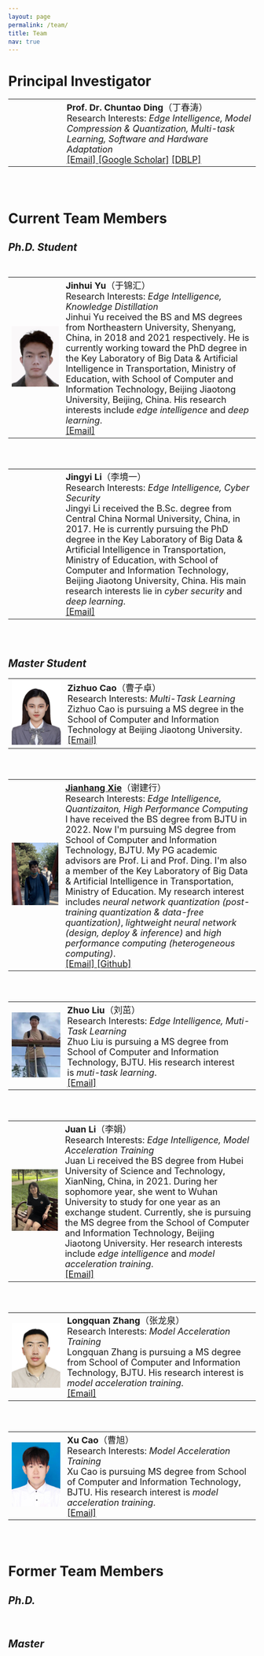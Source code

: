 ```yaml
---
layout: page
permalink: /team/
title: Team
nav: true
---
```


# **Principal Investigator**
<table  rules="none">
	<tr>
		<td width="180">
<!-- 			<left>
			<img src="/assets/img/prof_pic.jpg" width=150/>
			</left> -->
		</td>
		<td width="600" >
			<left>
				<font size="4"><b>Prof. Dr. Chuntao Ding</b>（丁春涛）<br/>
<!--                                     Director & PI <br/> -->
                                    Research Interests: <i>Edge Intelligence, Model Compression & Quantization, Multi-task Learning, Software and Hardware Adaptation</i> <br/>
									<a href="mailto:chtding@bjtu.edu.cn">[Email]   </a>
									<a href="https://scholar.google.com/citations?user=MVlO39QAAAAJ&hl=zh-CN&oi=ao">[Google Scholar]</a>
					<a href="https://dblp.org/pid/150/4003.html">[DBLP]   </a>
				</font> 
			</left>
		</td>
    </tr>
</table>
<br>
<br>

# **Current Team Members**
## *Ph.D. Student*
<br>
<table  rules="none">
	<tr>
		<td width="180">
			<left>
			<img src="/assets/img/yujinhui.png" width=150/>
			</left>
		</td>
		<td width="600" >
			<left>
				<font size="4"><b>Jinhui Yu</b>（于锦汇）<br/>
                                    Research Interests: <i>Edge Intelligence, Knowledge Distillation</i> <br/>
				     Jinhui Yu received the BS and MS degrees from Northeastern University, Shenyang, China, in 2018 and 2021 respectively. He is currently working toward the PhD degree in the Key Laboratory of Big Data & Artificial Intelligence in Transportation, Ministry of Education, with School of Computer and Information Technology, Beijing Jiaotong University, Beijing, China. His research interests include <i>edge intelligence</i> and <i>deep learning</i>. <br/>
				<a href="mailto:chuntaoding@163.com">[Email]   </a>
				</font> 
			</left>
		</td>
    </tr>
</table>
<br>
<br>

<table  rules="none">
	<tr>
		<td width="180">
<!-- 			<left>
			<img src="/assets/img/prof_pic.jpg" width=150/>
			</left> -->
		</td>
		<td width="600" >
			<left>
				<font size="4"><b>Jingyi Li</b>（李境一） <br/>
                                    Research Interests: <i>Edge Intelligence, Cyber Security</i> <br/>
Jingyi Li received the B.Sc. degree from Central China Normal University, China, in 2017. He is currently pursuing the PhD degree in the Key Laboratory of Big Data & Artificial Intelligence in Transportation, Ministry of Education, with School of Computer and Information Technology, Beijing Jiaotong University, China. His main research interests lie in <i>cyber security</i> and <i>deep learning</i>.<br/>
				<a href="mailto:22110139@bjtu.edu.cn">[Email]</a>
				</font> 
			</left>
		</td>
    </tr>
</table>
<br>
<br>

## *Master Student*
<table  rules="none">
	<tr>
		<td width="180">
			<left>
			<img src="/assets/img/caozizhuo.png" width=150/>
			</left>
		</td>
		<td width="600" >
			<left>
				<font size="4"><b>Zizhuo Cao</b>（曹子卓） <br/>
                                    Research Interests: <i>Multi-Task Learning</i> <br/>
				Zizhuo Cao is pursuing a MS degree in the School of Computer and Information Technology at Beijing Jiaotong University.<br/>
				<a href="mailto:ninelie216@gmail.com">[Email]   </a>
				</font> 
			</left>
		</td>
    </tr>
</table>
<br>
<br>

<table  rules="none">
	<tr>
		<td width="180">
			<left>
			<img src="/assets/img/jhx.jpg" width=150/>
			</left>
		</td>
		<td width="600" >
			<left>
				<font size="4"><b><a href="https://jianhayes.github.io/">Jianhang Xie</a></b>（谢建行）<br/>
                                    Research Interests: <i>Edge Intelligence, Quantizaiton, High Performance Computing</i> <br/>
					I have received the BS degree from BJTU in 2022. Now I'm pursuing MS degree from School of Computer and Information Technology, BJTU. My PG academic advisors are Prof. Li and Prof. Ding. I'm also a member of the Key Laboratory of Big Data & Artificial Intelligence in Transportation, Ministry of Education. My research interest includes <i>neural network quantization (post-training quantization & data-free quantization)</i>, <i>lightweight neural network (design, deploy & inference)</i> and <i>high performance computing (heterogeneous computing)</i>. <br/>
									<a href="mailto:xiejianhang@bjtu.edu.cn">[Email]   </a>
									<a href="https://github.com/jianhayes">[Github]   </a>
				</font> 
			</left>
		</td>
    </tr>
</table>
<br>
<br>

<table  rules="none">
	<tr>
		<td width="180">
			<left>
			<img src="/assets/img/liuzhuo.jpg" width=150/>
			</left>
		</td>
		<td width="600" >
			<left>
				<font size="4"><b>Zhuo Liu</b>（刘茁）<br/>
                                    Research Interests: <i>Edge Intelligence, Muti-Task Learning</i> <br/>
					Zhuo Liu is pursuing a MS degree from School of Computer and Information Technology, BJTU. His research interest is <i>muti-task learning</i>.<br/>
									<a href="mailto:22140506@bjtu.edu.cn">[Email]   </a>
				</font> 
			</left>
		</td>
    </tr>
</table>
<br>
<br>

<table  rules="none">
	<tr>
		<td width="180">
			<left>
			<img src="/assets/img/lijuan.jpg" width=150/>
			</left>
		</td>
		<td width="600" >
			<left>
				<font size="4"><b>Juan Li</b>（李娟）<br/>
                                    Research Interests: <i>Edge Intelligence, Model Acceleration Training</i> <br/>
					Juan Li received the BS degree from Hubei University of Science and Technology, XianNing, China, in 2021. During her sophomore year, she went to Wuhan University to study for one year as an exchange student. Currently, she is pursuing the MS degree from the School of Computer and Information Technology, Beijing Jiaotong University. Her research interests include <i>edge intelligence</i> and <i>model acceleration training</i>.<br/>
									<a href="mailto:lijuan_yimi@163.com">[Email]   </a>
<!-- 									<a href="https://scholar.google.com/citations?hl=zh-CN&user=k4SdlbcAAAAJ">[Google Scholar]</a> -->
				</font> 
			</left>
		</td>
    </tr>
</table>
<br>
<br>

<table  rules="none">
	<tr>
		<td width="180">
 			<left>
			<img src="/assets/img/zhanglongquan.jpg" width=150/>
			</left>
		</td>
		<td width="600" >
			<left>
				<font size="4"><b>Longquan Zhang</b>（张龙泉）<br/>
                                    Research Interests: <i>Model Acceleration Training</i> <br/>
					Longquan Zhang is pursuing a MS degree from School of Computer and Information Technology, BJTU. His research interest is <i>model acceleration training</i>.<br/>
									<a href="mailto:23125287@bjtu.edu.cn">[Email]   </a>
				</font> 
			</left>
		</td>
    </tr>
</table>
<br>
<br>

<table  rules="none">
	<tr>
		<td width="180">
			<left>
			<img src="/assets/img/caoxu.jpg" width=150/>
			</left>
		</td>
		<td width="600" >
			<left>
				<font size="4"><b>Xu Cao</b>（曹旭）<br/>
                                    Research Interests: <i>Model Acceleration Training</i> <br/>
					Xu Cao is pursuing MS degree from School of Computer and Information Technology, BJTU. His research interest is <i>model acceleration training</i>.<br/>
									<a href="mailto:codecx@sina.com">[Email]   </a>
				</font> 
			</left>
		</td>
    </tr>
</table>
<br>
<br>


# **Former Team Members**
## *Ph.D.*
<br>

## *Master*
<br>
